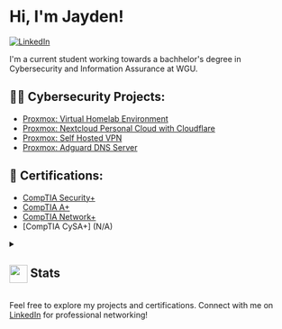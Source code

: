 # Hi, I'm Jayden! 
[![LinkedIn](https://img.shields.io/badge/Connect-LinkedIn-blue)](https://www.linkedin.com/in/jayden-hill-08ba02329/)

I'm a current student working towards a bachhelor's degree in Cybersecurity and Information Assurance at WGU.

## 👨‍💻 Cybersecurity Projects:

- [Proxmox: Virtual Homelab Environment](N/A)
- [Proxmox: Nextcloud Personal Cloud with Cloudflare](N/A)
- [Proxmox: Self Hosted VPN](N/A)
- [Proxmox: Adguard DNS Server](N/A)

## 📝 Certifications:

- [CompTIA Security+](https://www.credly.com/badges/aa112932-79d3-4bfb-9e5a-2251abcbb71f/public_url)
- [CompTIA A+](https://www.credly.com/badges/7a63b311-913c-4de8-8f73-d20db31c66d2/public_url)
- [CompTIA Network+](https://www.credly.com/badges/8e79ce47-c453-4ede-9813-7f68effddfe1/public_url)
- [CompTIA CySA+] (N/A)

<details>
  <summary><h2> <img align="center" src="https://github.com/[YourUsername]/[YourUsername]/blob/main/icons/stats.gif" width="32"/> Stats</h2></summary>
  <div align="center">
    ![](https://github-readme-stats.vercel.app/api?username=kyhomelab&theme=tokyonight&hide_border=false&include_all_commits=true&count_private=false)<br/>
    ![](https://github-readme-streak-stats.herokuapp.com/?user=kyhomelab&theme=tokyonight&hide_border=false)<br/>
    ![](https://github-readme-stats.vercel.app/api/top-langs/?username=kyhomelab&theme=tokyonight&hide_border=false&include_all_commits=true&count_private=false&layout=compact)<br/>
    ![](https://github-readme-activity-graph.vercel.app/graph?username=kyhomelab&theme=tokyo-night)
  </div>
</details>

Feel free to explore my projects and certifications. Connect with me on [LinkedIn](https://www.linkedin.com/in/jayden-hill-08ba02329/) for professional networking!
